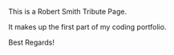 This is a Robert Smith Tribute Page.

It makes up the first part of my coding portfolio.

Best Regards!